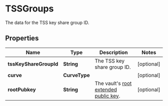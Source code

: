 

# TSSGroups

The data for the TSS key share group ID.

## Properties

| Name | Type | Description | Notes |
|------------ | ------------- | ------------- | -------------|
|**tssKeyShareGroupId** | **String** | The TSS key share group ID. |  [optional] |
|**curve** | **CurveType** |  |  [optional] |
|**rootPubkey** | **String** | The vault&#39;s [root extended public key](https://manuals.cobo.com/en/portal/mpc-wallets/ocw/tss-node-deployment#tss-node-on-cobo-portal-and-mpc-root-extended-public-key). |  [optional] |



